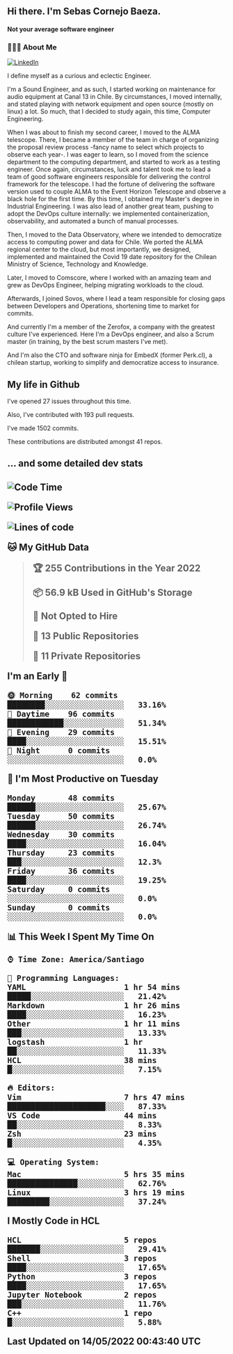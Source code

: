 <h2> Hi there.  I'm Sebas Cornejo Baeza.</h2>
<h4> Not your average software engineer</h4>
<h3> 👨🏻‍💻 About Me </h3>
<a href="http://linkedin.com/in/sebastian-cornejo-baeza/"><img alt="LinkedIn" src="https://img.shields.io/badge/Sebas%20Cornejo%20-informational?style=appveyor&logo=linkedin"></a>


I define myself as a curious and eclectic Engineer.

I'm a Sound Engineer, and as such, I started working on maintenance for audio equipment at Canal 13 in Chile.
By circumstances, I moved internally, and stated playing with network equipment and open source (mostly on linux) 
a lot. So much, that I decided to study again, this time, Computer Engineering.

When I was about to finish my second career, I moved to the ALMA telescope. There, I became a member of the team
in charge of organizing the proposal review process -fancy name to select which projects to observe each year-. 
I was eager to learn, so I moved from the science department to the computing department, and started to work as 
a testing engineer. Once again, circumstances, luck and talent took me to lead a team of good software engineers 
responsible for delivering the control framework for the telescope. I had the fortune of delivering the software
version used to couple ALMA to the Event Horizon Telescope and observe a black hole for the first time.
By this time, I obtained my Master's degree in Industrial Engineering.
I was also lead of another great team, pushing to adopt the DevOps culture internally: we implemented containerization, observability, and automated a bunch of manual processes.

Then, I moved to the Data Observatory, where we intended to democratize access to computing power
and data for Chile. We ported the ALMA regional center to the cloud, but most importantly, we designed, implemented
and maintained the Covid 19 date repository for the Chilean Ministry of Science, Technology and Knowledge.

Later, I moved to Comscore, where I worked with an amazing team and grew as DevOps Engineer, helping migrating workloads to the cloud.

Afterwards, I joined Sovos, where I lead a team responsible for closing gaps between Developers and Operations, shortening time to market for commits.

And currently I'm a member of the Zerofox, a company with the greatest culture I've experienced. Here I'm a DevOps
engineer, and also a Scrum master (in training, by the best scrum masters I've met).
 
And I'm also the CTO and software ninja for EmbedX (former Perk.cl), a chilean startup, working to simplify and democratize access to insurance.

<h2> My life in Github </h2>

I've opened 27 issues throughout this time.

Also, I've contributed with 193 pull requests.

I've made 1502 commits.

These contributions are distributed amongst 41 repos.

<h2>... and some detailed dev stats<h2>

<!--START_SECTION:waka-->
![Code Time](http://img.shields.io/badge/Code%20Time-11%20hrs%2020%20mins-blue)

![Profile Views](http://img.shields.io/badge/Profile%20Views-125-blue)

![Lines of code](https://img.shields.io/badge/From%20Hello%20World%20I%27ve%20Written-603%20Thousand%20lines%20of%20code-blue)

**🐱 My GitHub Data** 

> 🏆 255 Contributions in the Year 2022
 > 
> 📦 56.9 kB Used in GitHub's Storage 
 > 
> 🚫 Not Opted to Hire
 > 
> 📜 13 Public Repositories 
 > 
> 🔑 11 Private Repositories  
 > 
**I'm an Early 🐤** 

```text
🌞 Morning    62 commits     ████████░░░░░░░░░░░░░░░░░   33.16% 
🌆 Daytime    96 commits     ████████████░░░░░░░░░░░░░   51.34% 
🌃 Evening    29 commits     ████░░░░░░░░░░░░░░░░░░░░░   15.51% 
🌙 Night      0 commits      ░░░░░░░░░░░░░░░░░░░░░░░░░   0.0%

```
📅 **I'm Most Productive on Tuesday** 

```text
Monday       48 commits     ██████░░░░░░░░░░░░░░░░░░░   25.67% 
Tuesday      50 commits     ██████░░░░░░░░░░░░░░░░░░░   26.74% 
Wednesday    30 commits     ████░░░░░░░░░░░░░░░░░░░░░   16.04% 
Thursday     23 commits     ███░░░░░░░░░░░░░░░░░░░░░░   12.3% 
Friday       36 commits     ████░░░░░░░░░░░░░░░░░░░░░   19.25% 
Saturday     0 commits      ░░░░░░░░░░░░░░░░░░░░░░░░░   0.0% 
Sunday       0 commits      ░░░░░░░░░░░░░░░░░░░░░░░░░   0.0%

```


📊 **This Week I Spent My Time On** 

```text
⌚︎ Time Zone: America/Santiago

💬 Programming Languages: 
YAML                     1 hr 54 mins        █████░░░░░░░░░░░░░░░░░░░░   21.42% 
Markdown                 1 hr 26 mins        ████░░░░░░░░░░░░░░░░░░░░░   16.23% 
Other                    1 hr 11 mins        ███░░░░░░░░░░░░░░░░░░░░░░   13.33% 
logstash                 1 hr                ██░░░░░░░░░░░░░░░░░░░░░░░   11.33% 
HCL                      38 mins             █░░░░░░░░░░░░░░░░░░░░░░░░   7.15%

🔥 Editors: 
Vim                      7 hrs 47 mins       █████████████████████░░░░   87.33% 
VS Code                  44 mins             ██░░░░░░░░░░░░░░░░░░░░░░░   8.33% 
Zsh                      23 mins             █░░░░░░░░░░░░░░░░░░░░░░░░   4.35%

💻 Operating System: 
Mac                      5 hrs 35 mins       ███████████████░░░░░░░░░░   62.76% 
Linux                    3 hrs 19 mins       █████████░░░░░░░░░░░░░░░░   37.24%

```

**I Mostly Code in HCL** 

```text
HCL                      5 repos             ███████░░░░░░░░░░░░░░░░░░   29.41% 
Shell                    3 repos             ████░░░░░░░░░░░░░░░░░░░░░   17.65% 
Python                   3 repos             ████░░░░░░░░░░░░░░░░░░░░░   17.65% 
Jupyter Notebook         2 repos             ███░░░░░░░░░░░░░░░░░░░░░░   11.76% 
C++                      1 repo              █░░░░░░░░░░░░░░░░░░░░░░░░   5.88%

```



 Last Updated on 14/05/2022 00:43:40 UTC
<!--END_SECTION:waka-->
